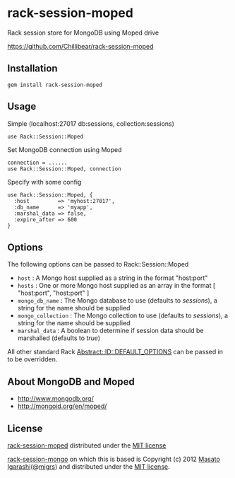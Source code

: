 rack-session-moped
==================

Rack session store for MongoDB using Moped drive

<https://github.com/Chillibear/rack-session-moped>

## Installation

    gem install rack-session-moped

## Usage

Simple (localhost:27017 db:sessions, collection:sessions)

    use Rack::Session::Moped

Set MongoDB connection using Moped

    connection = ......
    use Rack::Session::Moped, connection

Specify with some config

    use Rack::Session::Moped, {
      :host         => 'myhost:27017',
      :db_name      => 'myapp',
      :marshal_data => false,
      :expire_after => 600
    }

## Options

The following options can be passed to Rack::Session::Moped 

* `host`  : A Mongo host supplied as a string in the format "host:port"
* `hosts` : One or more Mongo host supplied as an array in the format [ "host:port", "host:port" ]
* `mongo_db_name` : The Mongo database to use (defaults to _sessions_), a string for the name should be supplied
* `mongo_collection` : The Mongo collection to use (defaults to _sessions_), a string for the name should be supplied
* `marshal_data` : A boolean to determine if session data should be marshalled (defaults to _true_) 

All other standard Rack [Abstract::ID::DEFAULT_OPTIONS](http://www.rubydoc.info/github/rack/rack/Rack/Session/Abstract/ID) can be passed in to be overridden.

## About MongoDB and Moped

- <http://www.mongodb.org/>
- <http://mongoid.org/en/moped/>

## License
[rack-session-moped](https://github.com/Chillibear/rack-session-moped) distributed under the [MIT license](http://www.opensource.org/licenses/mit-license)

[rack-session-mongo](http://github.com/migrs/rack-session-mongo) on which this is based is Copyright (c) 2012 [Masato Igarashi](http://github.com/migrs)(@[migrs](http://twitter.com/migrs)) and distributed under the [MIT license](http://www.opensource.org/licenses/mit-license).
